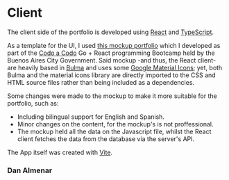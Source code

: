 # Client
The client side of the portfolio is developed using [React](https://reactjs.org/) and [TypeScript](https://www.typescriptlang.org/).

As a template for the UI, I used [this mockup portfolio](https://dan-almenar.netlify.app/) which I developed as part of the [Codo a Codo](https://www.buenosaires.gob.ar/educacion/codo-codo) Go + React programming Bootcamp held by the Buenos Aires City Government. Said mockup -and thus, the React client- are heavily based in [Bulma](https://bulma.io/) and uses some [Google Material Icons](https://fonts.google.com/icons); yet, both Bulma and the material icons library are directly imported to the CSS and HTML source files rather than being included as a dependencies.

Some changes were made to the mockup to make it more suitable for the portfolio, such as:
- Including bilingual support for English and Spanish.
- Minor changes on the content, for the mockup's is not proffessional.
- The mockup held all the data on the Javascript file, whilst the React client fetches the data from the database via the server's API.

The App itself was created with [Vite](https://vitejs.dev/).

### **Dan Almenar** 